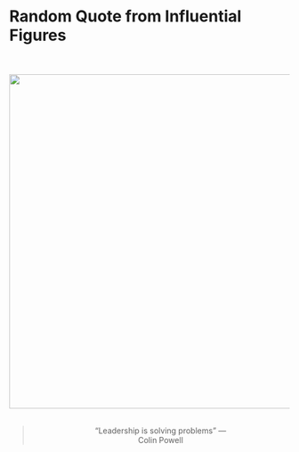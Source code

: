 # Random Quote from Influential Figures

<div align="center">
  <br>
  <br>
  <a href="https://en.wikipedia.org/wiki/Colin_Powell" title="Colin Powell - Wikipedia"><img src="https://upload.wikimedia.org/wikipedia/commons/thumb/2/22/Colin_Powell_official_Secretary_of_State_photo.jpg/800px-Colin_Powell_official_Secretary_of_State_photo.jpg" width="600px"></a>
  <br>
  <br>
  <blockquote>&ldquo;Leadership is solving problems&rdquo; &mdash; <footer>Colin Powell</footer></blockquote>
</div>
  